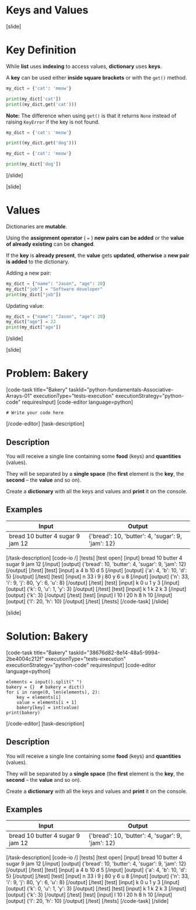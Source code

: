 # Keys and Values

[slide]
# Key Definition

While **list** uses **indexing** to access values, **dictionary** uses **keys**.

A **key** can be used either **inside square brackets** or with the `get()` method.

```python live
my_dict = {'cat': 'meow'}

print(my_dict['cat'])
print((my_dict.get('cat')))
```

**Note:** The difference when using `get()` is that it returns `None` instead of raising `KeyError` if the key is not found.

```python live
my_dict = {'cat': 'meow'}

print((my_dict.get('dog')))
```

```python live
my_dict = {'cat': 'meow'}

print(my_dict['dog'])
```

[/slide]

[slide]
# Values

Dictionaries are **mutable**.

Using the **assignment operator** ( `=` ) **new pairs can be added** or the **value of already existing** can be **changed**.

If the **key** is **already present**, the **value** gets **updated**, **otherwise** a **new pair is added** to the dictionary.

Adding a new pair:

```python live
my_dict = {"name": "Jason", "age": 20}
my_dict["job"] = "Software developer"
print(my_dict["job"])
```

Updating value:

```python live
my_dict = {"name": "Jason", "age": 20}
my_dict["age"] = 22
print(my_dict["age"])
```

[/slide]

[slide]
# Problem: Bakery
[code-task title="Bakery" taskId="python-fundamentals-Associative-Arrays-01" executionType="tests-execution" executionStrategy="python-code" requiresInput]
[code-editor language=python]
```
# Write your code here
```
[/code-editor]
[task-description]
## Description
You will receive a single line containing some **food** (keys) and **quantities** (values).

They will be separated by a **single space** (the **first** element is the **key**, the **second** – the **value** and so on).

Create a **dictionary** with all the keys and values and **print** it on the console.

## Examples
| **Input** | **Output** |
| --- | --- |
| bread 10 butter 4 sugar 9 jam 12 | {'bread': 10, 'butter': 4, 'sugar': 9, 'jam': 12} |

[/task-description]
[code-io /]
[tests]
[test open]
[input]
bread 10 butter 4 sugar 9 jam 12
[/input]
[output]
\{'bread': 10, 'butter': 4, 'sugar': 9, 'jam': 12\}
[/output]
[/test]
[test]
[input]
a 4 b 10 d 5
[/input]
[output]
\{'a': 4, 'b': 10, 'd': 5\}
[/output]
[/test]
[test]
[input]
n 33 i 9 j 80 y 6 u 8
[/input]
[output]
\{'n': 33, 'i': 9, 'j': 80, 'y': 6, 'u': 8\}
[/output]
[/test]
[test]
[input]
k 0 u 1 y 3
[/input]
[output]
\{'k': 0, 'u': 1, 'y': 3\}
[/output]
[/test]
[test]
[input]
k 1 k 2 k 3
[/input]
[output]
\{'k': 3\}
[/output]
[/test]
[test]
[input]
l 10 l 20 h 8 h 10
[/input]
[output]
\{'l': 20, 'h': 10\}
[/output]
[/test]
[/tests]
[/code-task]
[/slide]

[slide]
# Solution: Bakery
[code-task title="Bakery" taskId="38676d82-8e14-48a5-9994-2be4004c212f" executionType="tests-execution" executionStrategy="python-code" requiresInput]
[code-editor language=python]
```
elements = input().split(" ")
bakery = {}  # bakery = dict()
for i in range(0, len(elements), 2):
    key = elements[i]
    value = elements[i + 1]
    bakery[key] = int(value)
print(bakery)
```
[/code-editor]
[task-description]
## Description
You will receive a single line containing some **food** (keys) and **quantities** (values).

They will be separated by a **single space** (the **first** element is the **key**, the **second** – the **value** and so on).

Create a **dictionary** with all the keys and values and **print** it on the console.

## Examples
| **Input** | **Output** |
| --- | --- |
| bread 10 butter 4 sugar 9 jam 12 | {'bread': 10, 'butter': 4, 'sugar': 9, 'jam': 12} |

[/task-description]
[code-io /]
[tests]
[test open]
[input]
bread 10 butter 4 sugar 9 jam 12
[/input]
[output]
\{'bread': 10, 'butter': 4, 'sugar': 9, 'jam': 12\}
[/output]
[/test]
[test]
[input]
a 4 b 10 d 5
[/input]
[output]
\{'a': 4, 'b': 10, 'd': 5\}
[/output]
[/test]
[test]
[input]
n 33 i 9 j 80 y 6 u 8
[/input]
[output]
\{'n': 33, 'i': 9, 'j': 80, 'y': 6, 'u': 8\}
[/output]
[/test]
[test]
[input]
k 0 u 1 y 3
[/input]
[output]
\{'k': 0, 'u': 1, 'y': 3\}
[/output]
[/test]
[test]
[input]
k 1 k 2 k 3
[/input]
[output]
\{'k': 3\}
[/output]
[/test]
[test]
[input]
l 10 l 20 h 8 h 10
[/input]
[output]
\{'l': 20, 'h': 10\}
[/output]
[/test]
[/tests]
[/code-task]
[/slide]